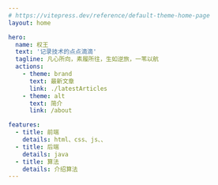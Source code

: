 ```yaml
---
# https://vitepress.dev/reference/default-theme-home-page
layout: home

hero:
  name: 权王
  text: '记录技术的点点滴滴'
  tagline: 凡心所向，素履所往，生如逆旅，一苇以航
  actions:
    - theme: brand
      text: 最新文章
      link: ./latestArticles
    - theme: alt
      text: 简介
      link: /about

features:
  - title: 前端
    details: html、css、js、、
  - title: 后端
    details: java
  - title: 算法
    details: 介绍算法
---
```

